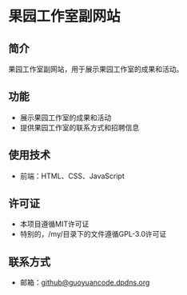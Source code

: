 # 果园工作室副网站

## 简介
果园工作室副网站，用于展示果园工作室的成果和活动。

## 功能
- 展示果园工作室的成果和活动
- 提供果园工作室的联系方式和招聘信息

## 使用技术
- 前端：HTML、CSS、JavaScript

## 许可证
- 本项目遵循MIT许可证
- 特别的，/my/目录下的文件遵循GPL-3.0许可证

## 联系方式
- 邮箱：github@guoyuancode.dpdns.org